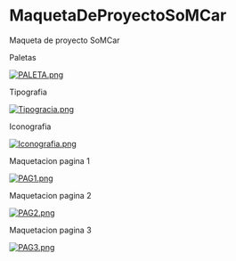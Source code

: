 # MaquetaDeProyectoSoMCar

Maqueta de proyecto SoMCar 

Paletas

[![PALETA.png](https://i.postimg.cc/W1qQbGTm/PALETA.png)](https://postimg.cc/dhvW5T7D)

Tipografia

[![Tipogracia.png](https://i.postimg.cc/rmjHYgNT/Tipogracia.png)](https://postimg.cc/8JFw7RYX)

Iconografia

[![Iconografia.png](https://i.postimg.cc/3rL6XSwC/Iconografia.png)](https://postimg.cc/MXQdxYVv)

Maquetacion pagina 1

[![PAG1.png](https://i.postimg.cc/zX6cMyKy/PAG1.png)](https://postimg.cc/N58D2fNt)


Maquetacion pagina 2

[![PAG2.png](https://i.postimg.cc/QCVfYDMg/PAG2.png)](https://postimg.cc/7J81bp0b)

Maquetacion pagina 3

[![PAG3.png](https://i.postimg.cc/Y9CRj7Qc/PAG3.png)](https://postimg.cc/d7grSzWn)

